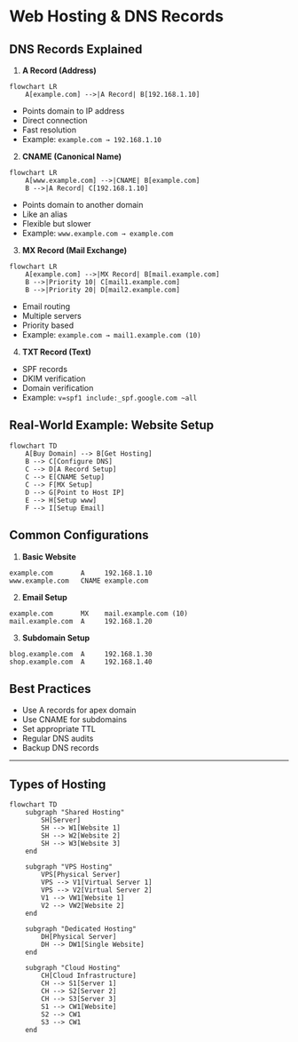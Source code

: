 # Web Hosting & DNS Records

## DNS Records Explained

1. **A Record (Address)**

```mermaid
flowchart LR
    A[example.com] -->|A Record| B[192.168.1.10]
```

- Points domain to IP address
- Direct connection
- Fast resolution
- Example: `example.com → 192.168.1.10`

2. **CNAME (Canonical Name)**

```mermaid
flowchart LR
    A[www.example.com] -->|CNAME| B[example.com]
    B -->|A Record| C[192.168.1.10]
```

- Points domain to another domain
- Like an alias
- Flexible but slower
- Example: `www.example.com → example.com`

3. **MX Record (Mail Exchange)**

```mermaid
flowchart LR
    A[example.com] -->|MX Record| B[mail.example.com]
    B -->|Priority 10| C[mail1.example.com]
    B -->|Priority 20| D[mail2.example.com]
```

- Email routing
- Multiple servers
- Priority based
- Example: `example.com → mail1.example.com (10)`

4. **TXT Record (Text)**

- SPF records
- DKIM verification
- Domain verification
- Example: `v=spf1 include:_spf.google.com ~all`

## Real-World Example: Website Setup

```mermaid
flowchart TD
    A[Buy Domain] --> B[Get Hosting]
    B --> C[Configure DNS]
    C --> D[A Record Setup]
    C --> E[CNAME Setup]
    C --> F[MX Setup]
    D --> G[Point to Host IP]
    E --> H[Setup www]
    F --> I[Setup Email]
```

## Common Configurations

1. **Basic Website**

```
example.com       A     192.168.1.10
www.example.com   CNAME example.com
```

2. **Email Setup**

```
example.com       MX    mail.example.com (10)
mail.example.com  A     192.168.1.20
```

3. **Subdomain Setup**

```
blog.example.com  A     192.168.1.30
shop.example.com  A     192.168.1.40
```

## Best Practices

- Use A records for apex domain
- Use CNAME for subdomains
- Set appropriate TTL
- Regular DNS audits
- Backup DNS records

---

## Types of Hosting

```mermaid
flowchart TD
    subgraph "Shared Hosting"
        SH[Server]
        SH --> W1[Website 1]
        SH --> W2[Website 2]
        SH --> W3[Website 3]
    end

    subgraph "VPS Hosting"
        VPS[Physical Server]
        VPS --> V1[Virtual Server 1]
        VPS --> V2[Virtual Server 2]
        V1 --> VW1[Website 1]
        V2 --> VW2[Website 2]
    end

    subgraph "Dedicated Hosting"
        DH[Physical Server]
        DH --> DW1[Single Website]
    end

    subgraph "Cloud Hosting"
        CH[Cloud Infrastructure]
        CH --> S1[Server 1]
        CH --> S2[Server 2]
        CH --> S3[Server 3]
        S1 --> CW1[Website]
        S2 --> CW1
        S3 --> CW1
    end
```
